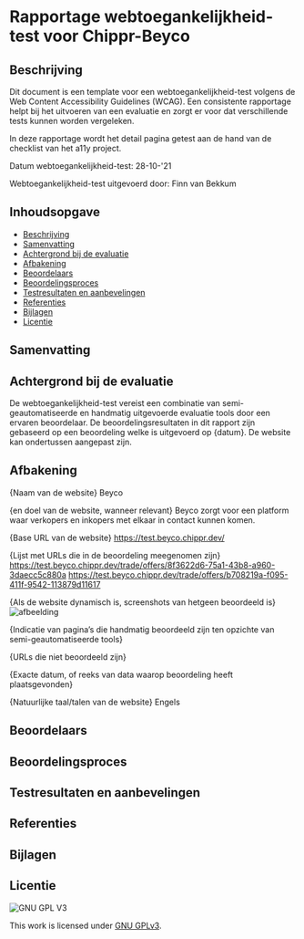 
# Rapportage webtoegankelijkheid-test voor Chippr-Beyco

## Beschrijving

Dit document is een template voor een webtoegankelijkheid-test volgens de Web Content Accessibility Guidelines (WCAG). Een consistente rapportage helpt bij het uitvoeren van een evaluatie en zorgt er voor dat verschillende tests kunnen worden vergeleken.

In deze rapportage wordt het detail pagina getest aan de hand van de checklist van het a11y project.  

Datum webtoegankelijkheid-test: 28-10-'21

Webtoegankelijkheid-test uitgevoerd door: Finn van Bekkum
## Inhoudsopgave

  * [Beschrijving](#beschrijving)
  * [Samenvatting](#samenvatting)
  * [Achtergrond bij de evaluatie](#achtergrond-bij-de-evaluatie)
  * [Afbakening](#afbakening)
  * [Beoordelaars](#beoordelaars)
  * [Beoordelingsproces](#beoordelingsproces)
  * [Testresultaten en aanbevelingen](#testresultaten-en-aanbevelingen)
  * [Referenties](#referenties)
  * [Bijlagen](#bijlagen)
  * [Licentie](#licentie)
  


## Samenvatting



## Achtergrond bij de evaluatie

De webtoegankelijkheid-test vereist een combinatie van semi-geautomatiseerde en handmatig uitgevoerde evaluatie tools door een ervaren beoordelaar. De beoordelingsresultaten in dit rapport zijn gebaseerd op een beoordeling welke is uitgevoerd op {datum}. De website kan ondertussen aangepast zijn.

##  Afbakening

{Naam van de website}
Beyco

{en doel van de website, wanneer relevant}
Beyco zorgt voor een platform waar verkopers en inkopers met elkaar in contact kunnen komen.

{Base URL van de website}
https://test.beyco.chippr.dev/

{Lijst met URLs die in de beoordeling meegenomen zijn}
https://test.beyco.chippr.dev/trade/offers/8f3622d6-75a1-43b8-a960-3daecc5c880a
https://test.beyco.chippr.dev/trade/offers/b708219a-f095-411f-9542-113879d11617

{Als de website dynamisch is, screenshots van hetgeen beoordeeld is}
![afbeelding](https://user-images.githubusercontent.com/26089533/139428771-4d6678e4-d6ab-48e7-b6fc-06e987d8828f.png)


{Indicatie van pagina’s die handmatig beoordeeld zijn ten opzichte van semi-geautomatiseerde tools}

{URLs die niet beoordeeld zijn}

{Exacte datum, of reeks van data waarop beoordeling heeft plaatsgevonden}

{Natuurlijke taal/talen van de website}
Engels

## Beoordelaars

## Beoordelingsproces

## Testresultaten en aanbevelingen

##  Referenties

##  Bijlagen

## Licentie

![GNU GPL V3](https://www.gnu.org/graphics/gplv3-127x51.png)

This work is licensed under [GNU GPLv3](./LICENSE).
